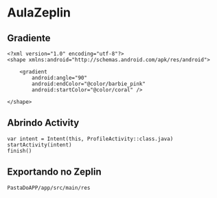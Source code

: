 # AulaZeplin

## Gradiente

```
<?xml version="1.0" encoding="utf-8"?>
<shape xmlns:android="http://schemas.android.com/apk/res/android">

    <gradient
        android:angle="90"
        android:endColor="@color/barbie_pink"
        android:startColor="@color/coral" />

</shape>
```

## Abrindo Activity

```
var intent = Intent(this, ProfileActivity::class.java)
startActivity(intent)
finish()
```
## Exportando no Zeplin
```
PastaDoAPP/app/src/main/res
```
